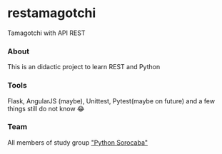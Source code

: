 # restamagotchi
Tamagotchi with API REST

### About
This is an didactic project to learn REST and Python

### Tools
Flask, AngularJS (maybe), Unittest, Pytest(maybe on future) and a few things still do not know :joy:

### Team
All members of study group ["Python Sorocaba"](https://groups.google.com/forum/#!forum/python-sorocaba)
